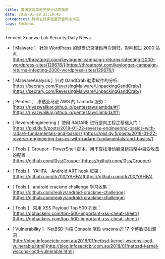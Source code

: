 ```yaml
---
title: 腾讯玄武实验室安全动态推送
date: 2018-01-28 23:19:45
categories: 腾讯玄武实验室安全动态推送
tags: SecNews
---
```


Tencent Xuanwu Lab Security Daily News  
* [ Malware ]   针对 WordPress 的键盘记录活动再次回归，影响超过 2000 站点：   
[https://threatpost.com/keylogger-campaign-returns-infecting-2000-wordpress-sites/129676/](https://threatpost.com/keylogger-campaign-returns-infecting-2000-wordpress-sites/129676/)  

* [ MalwareAnalysis ]  针对 GandCrab 勒索软件的分析:   
[https://secrary.com/ReversingMalware/UnpackingGandCrab/](https://secrary.com/ReversingMalware/UnpackingGandCrab/)  

* [ Pentest ]  
渗透亚马逊 AWS 的 Lambda 服务：   
[https://riyazwalikar.github.io/pentestawslambda/#/](https://riyazwalikar.github.io/pentestawslambda/#/)  

* [ ReverseEngineering ]  使用 RADARE 进行逆向工程之基础入门：   
[https://pixl.dy.fi/posts/2018-01-22-reverse-engineering-basics-with-radare-fundamentals-and-basics/](https://pixl.dy.fi/posts/2018-01-22-reverse-engineering-basics-with-radare-fundamentals-and-basics/)  

* [ Tools ]  Grouper - PowerShell 脚本，用于查找活动目录组策略中易受攻击的配置 ：   
[https://github.com/l0ss/Grouper](https://github.com/l0ss/Grouper)  

* [ Tools ]   YAHFA - Android ART hook 框架：   
[https://github.com/rk700/YAHFA](https://github.com/rk700/YAHFA)  

* [ Tools ]   android crackme challenge 学习收集：   
[https://github.com/reoky/android-crackme-challenge](https://github.com/reoky/android-crackme-challenge)  

* [ Tools ]   常用 XSS Payload Top 500 列表：   
[https://gbhackers.com/top-500-important-xss-cheat-sheet/](https://gbhackers.com/top-500-important-xss-cheat-sheet/)  

* [ Vulnerability ]  
NetBSD 内核 Console 驱动 wscons 的 17 个整数溢出漏洞：   
[http://blog.infosectcbr.com.au/2018/01/netbsd-kernel-wscons-ioctl-vulnerable.html](http://blog.infosectcbr.com.au/2018/01/netbsd-kernel-wscons-ioctl-vulnerable.html)  

